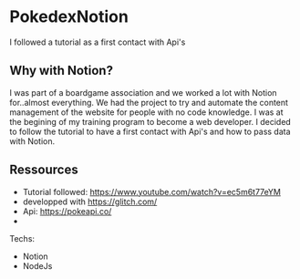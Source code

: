 # PokedexNotion
I followed a tutorial as a first contact with Api's

## Why with Notion?
I was part of a boardgame association and we worked a lot with Notion for..almost everything. We had the project to try and automate the content management of the website for people with no code knowledge. I was at the begining of my training program to become a web developer. I decided to follow the tutorial to have a first contact with Api's and how to pass data with Notion. 

## Ressources
- Tutorial followed: https://www.youtube.com/watch?v=ec5m6t77eYM
- developped with https://glitch.com/
- Api: https://pokeapi.co/
- 
Techs: 
- Notion
- NodeJs
  
